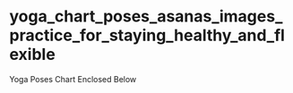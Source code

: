 # yoga_chart_poses_asanas_images_practice_for_staying_healthy_and_flexible
Yoga Poses Chart Enclosed Below
